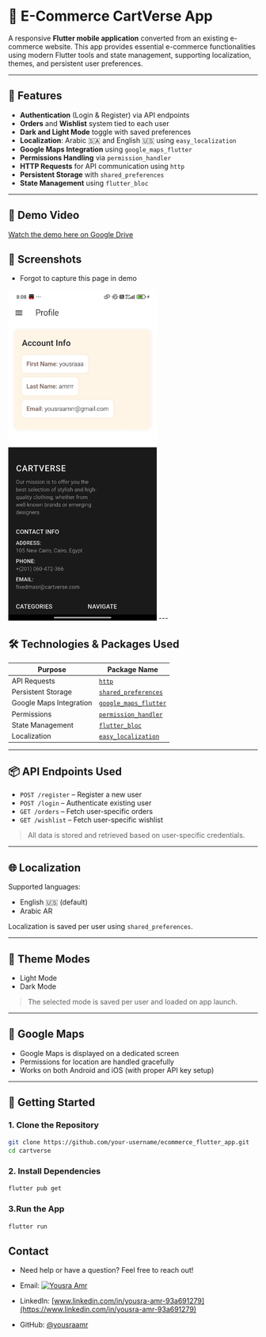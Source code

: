 # 🛒 E-Commerce CartVerse App

A responsive **Flutter mobile application** converted from an existing e-commerce website. This app provides essential e-commerce functionalities using modern Flutter tools and state management, supporting localization, themes, and persistent user preferences.

---

## 🚀 Features

-  **Authentication** (Login & Register) via API endpoints  
-  **Orders** and **Wishlist** system tied to each user  
-  **Dark and Light Mode** toggle with saved preferences  
-  **Localization**: Arabic 🇸🇦 and English 🇺🇸 using `easy_localization`  
-  **Google Maps Integration** using `google_maps_flutter`  
-  **Permissions Handling** via `permission_handler`  
-  **HTTP Requests** for API communication using `http`  
-  **Persistent Storage** with `shared_preferences`  
-  **State Management** using `flutter_bloc`  

---

## 🎥 Demo Video

[Watch the demo here on Google Drive](https://drive.google.com/file/d/1gTkKZT7H-jHXk1M5I8hWwnCPu_z0N_0V/view?usp=sharing)


## 📱 Screenshots
- Forgot to capture this page in demo
<img src="\assets\images\CartVerse_screenshot_YousraAmr.jpg" width="300"/>
---

## 🛠️ Technologies & Packages Used

| Purpose                 | Package Name           |
|------------------------|------------------------|
| API Requests           | [`http`](https://pub.dev/packages/http) |
| Persistent Storage     | [`shared_preferences`](https://pub.dev/packages/shared_preferences) |
| Google Maps Integration| [`google_maps_flutter`](https://pub.dev/packages/google_maps_flutter) |
| Permissions            | [`permission_handler`](https://pub.dev/packages/permission_handler) |
| State Management       | [`flutter_bloc`](https://pub.dev/packages/flutter_bloc) |
| Localization           | [`easy_localization`](https://pub.dev/packages/easy_localization) |

---

## 📦 API Endpoints Used

- `POST /register` – Register a new user  
- `POST /login` – Authenticate existing user  
- `GET /orders` – Fetch user-specific orders  
- `GET /wishlist` – Fetch user-specific wishlist  

> All data is stored and retrieved based on user-specific credentials.

---

## 🌐 Localization

Supported languages:
- English 🇺🇸 (default)
- Arabic AR

Localization is saved per user using `shared_preferences`.

---

## 🎨 Theme Modes

- Light Mode  
- Dark Mode  

> The selected mode is saved per user and loaded on app launch.

---

## 📍 Google Maps

- Google Maps is displayed on a dedicated screen  
- Permissions for location are handled gracefully  
- Works on both Android and iOS (with proper API key setup)

---

## 🧪 Getting Started

### 1. Clone the Repository
```bash
git clone https://github.com/your-username/ecommerce_flutter_app.git
cd cartverse
```
### 2. Install Dependencies
```bash
flutter pub get
```
### 3.Run the App
```bash
flutter run
```

## Contact
- Need help or have a question? Feel free to reach out!

-  Email: [![Yousra Amr](https://img.shields.io/badge/yousra%20amr-Contact-blue)](mailto:yousraamr000@gmail.com)
-  LinkedIn: [www.linkedin.com/in/yousra-amr-93a691279](https://www.linkedin.com/in/yousra-amr-93a691279)  
-  GitHub: [@yousraamr](https://github.com/yousraamr)
